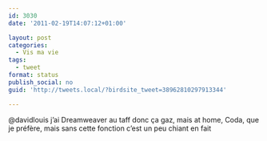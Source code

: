 ```yaml
---
id: 3030
date: '2011-02-19T14:07:12+01:00'

layout: post
categories:
  - Vis ma vie
tags:
  - tweet
format: status
publish_social: no
guid: 'http://tweets.local/?birdsite_tweet=38962810297913344'

---
```


@davidlouis j’ai Dreamweaver au taff donc ça gaz, mais at home, Coda, que je préfère, mais sans cette fonction c’est un peu chiant en fait